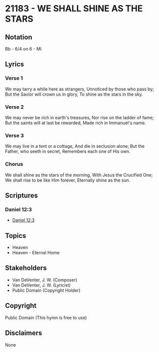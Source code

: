 # 21183 - WE SHALL SHINE AS THE STARS

## Notation

Bb - 6/4 on 6 - MI

## Lyrics

### Verse 1

We may tarry a while here as strangers, Unnoticed by those who pass by; But the Savior will crown us in glory, To shine as the stars in the sky.

### Verse 2

We may never be rich in earth's treasures, Nor rise on the ladder of fame; But the saints will at last be rewarded, Made rich in Immanuel's name.

### Verse 3

We may live in a tent or a cottage, And die in seclusion alone; But the Father, who seeth in secret, Remembers each one of His own.

### Chorus

We shall shine as the stars of the morning, With Jesus the Crucified One; We shall rise to be like Him forever, Eternally shine as the sun.


## Scriptures

### Daniel 12:3

- [Daniel 12:3](https://www.biblegateway.com/passage/?search=Daniel%2012%3A3)


## Topics

- Heaven
- Heaven - Eternal Home

## Stakeholders

- Van DeVenter, J. W. (Composer)
- Van DeVenter, J. W. (Lyricist)
- Public Domain (Copyright Holder)

## Copyright

Public Domain
(This hymn is free to use)

## Disclaimers

None


